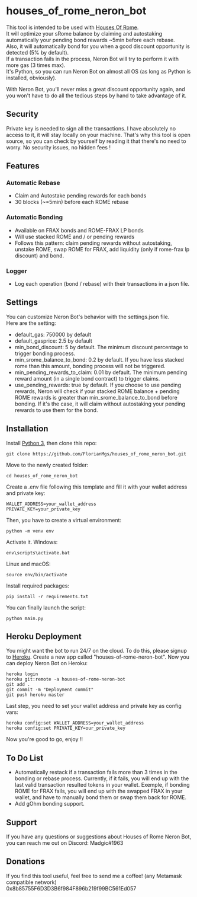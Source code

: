 # houses_of_rome_neron_bot
This tool is intended to be used with [Houses Of Rome](https://romedao.finance/).   
It will optimize your sRome balance by claiming and autostaking automatically your pending bond rewards ~5min before each rebase.   
Also, it will automatically bond for you when a good discount opportunity is detected (5% by default).  
If a transaction fails in the process, Neron Bot will try to perform it with more gas (3 times max).  
It's Python, so you can run Neron Bot on almost all OS (as long as Python is installed, obviously). 

With Neron Bot, you'll never miss a great discount opportunity again, and you won't have to do all the tedious steps by hand to take advantage of it.

## Security
Private key is needed to sign all the transactions. I have absolutely no access to it, it will stay locally on your machine. That's why this tool is open source, so you can check by yourself by reading it that there's no need to worry. No security issues, no hidden fees !
## Features
### Automatic Rebase
- Claim and Autostake pending rewards for each bonds   
- 30 blocks (~=5min) before each ROME rebase   
### Automatic Bonding
- Available on FRAX bonds and ROME-FRAX LP bonds   
- Will use stacked ROME and / or pending rewards   
- Follows this pattern: claim pending rewards without autostaking, unstake ROME, swap ROME for FRAX, add liquidity (only if rome-frax lp discount) and bond.
### Logger
- Log each operation (bond / rebase) with their transactions in a json file.
## Settings
You can customize Neron Bot's behavior with the settings.json file.   
Here are the setting:   
- default_gas: 750000 by default
- default_gasprice: 2.5 by default
- min_bond_discount: 5 by default. The minimum discount percentage to trigger bonding process.
- min_srome_balance_to_bond: 0.2 by default. If you have less stacked rome than this amount, bonding process will not be triggered.
- min_pending_rewards_to_claim: 0.01 by default. The minimum pending reward amount (in a single bond contract) to trigger claims.
- use_pending_rewards: true by default. If you choose to use pending rewards, Neron will check if your stacked ROME balance + pending ROME rewards is greater than min_srome_balance_to_bond before bonding. If it's the case, it will claim without autostaking your pending rewards to use them for the bond.
## Installation
Install [Python 3](https://www.python.org/), then clone this repo:
```
git clone https://github.com/FlorianMgs/houses_of_rome_neron_bot.git
```
Move to the newly created folder:
```
cd houses_of_rome_neron_bot
```
Create a .env file following this template and fill it with your wallet address and private key:
```
WALLET_ADDRESS=your_wallet_address
PRIVATE_KEY=your_private_key
```
Then, you have to create a virtual environment:
```
python -m venv env
```
Activate it.
Windows:
```
env\scripts\activate.bat
```
Linux and macOS:
```
source env/bin/activate
```
Install required packages:
```
pip install -r requirements.txt
```
You can finally launch the script:
```
python main.py
```
## Heroku Deployment
You might want the bot to run 24/7 on the cloud. To do this, please signup to [Heroku](https://signup.heroku.com/).
Create a new app called "houses-of-rome-neron-bot".
Now you can deploy Neron Bot on Heroku:
```
heroku login
heroku git:remote -a houses-of-rome-neron-bot
git add .
git commit -m "Deployment commit"
git push heroku master 
```
Last step, you need to set your wallet address and private key as config vars:
```
heroku config:set WALLET_ADDRESS=your_wallet_address
heroku config:set PRIVATE_KEY=our_private_key
```
Now you're good to go, enjoy !!
## To Do List
- Automatically restack if a transaction fails more than 3 times in the bonding or rebase process. Currently, if it fails, you will end up with the last valid transaction resulted tokens in your wallet. Exemple, if bonding ROME for FRAX fails, you will end up with the swapped FRAX in your wallet, and have to manually bond them or swap them back for ROME.
- Add gOhm bonding support.
## Support
If you have any questions or suggestions about Houses of Rome Neron Bot, you can reach me out on Discord: Madgic#1963
## Donations
If you find this tool useful, feel free to send me a coffee! (any Metamask compatible network)      
0x8b85755F6D3D3B6f984F896b219f99BC561Ed057   
